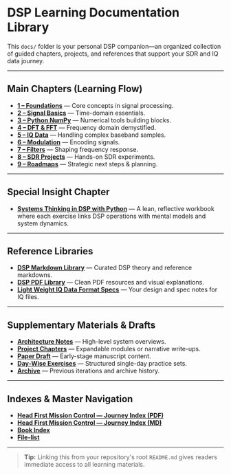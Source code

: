 #  DSP Learning Documentation Library

This `docs/` folder is your personal DSP companion—an organized collection of guided chapters, projects, and references that support your SDR and IQ data journey.

---

##  Main Chapters (Learning Flow)
- **[1 – Foundations](1%20-%20Foundations/)** — Core concepts in signal processing.
- **[2 – Signal Basics](2%20-%20Signal%20Basics/)** — Time-domain essentials.
- **[3 – Python NumPy](3%20-%20Python%20NumPy/)** — Numerical tools building blocks.
- **[4 – DFT & FFT](4%20-%20DFT%20&%20FFT/)** — Frequency domain demystified.
- **[5 – IQ Data](5%20-%20IQ%20Data/)** — Handling complex baseband samples.
- **[6 – Modulation](6%20-%20Modulation/)** — Encoding signals.
- **[7 – Filters](7%20-%20Filters/)** — Shaping frequency response.
- **[8 – SDR Projects](8%20-%20SDR%20Projects/)** — Hands-on SDR experiments.
- **[9 – Roadmaps](9%20-%20Roadmaps/)** — Strategic next steps & planning.

---

##  Special Insight Chapter
- **[Systems Thinking in DSP with Python](systems_thinking_fft.md)** — A lean, reflective workbook where each exercise links DSP operations with mental models and system dynamics.

---

##  Reference Libraries
- **[DSP Markdown Library](DSP_Markdown_Library/)** — Curated DSP theory and reference markdowns.
- **[DSP PDF Library](DSP_PDF_Library/)** — Clean PDF resources and visual explanations.
- **[Light Weight IQ Data Format Specs](Light%20Weight%20IQ%20Data%20Format%20Specifications/)** — Your design and spec notes for IQ files.

---

##  Supplementary Materials & Drafts
- **[Architecture Notes](architecture/)** — High-level system overviews.
- **[Project Chapters](Project_Chapters/)** — Expandable modules or narrative write-ups.
- **[Paper Draft](paper_draft/)** — Early-stage manuscript content.
- **[Day-Wise Exercises](Day-Wise-Exercises/)** — Structured single-day practice sets.
- **[Archive](Archive/)** — Previous iterations and archive history.

---

##  Indexes & Master Navigation
- **[Head First Mission Control — Journey Index (PDF)](Head%20First%20Mission%20Control%20—%20Complete%20Journey%20Index.pdf)**
- **[Head First Mission Control — Journey Index (MD)](Head%20First%20Mission%20Control%20—%20Complete%20Journey%20Index.md)**
- **[Book Index](Book_Index.txt)**
- **[File-list](file-list.txt)**

---

> **Tip:** Linking this from your repository's root `README.md` gives readers immediate access to all learning materials.


